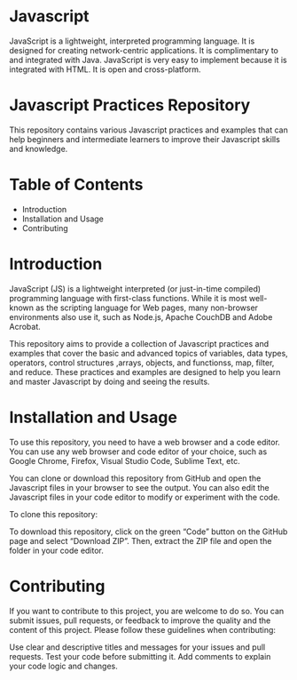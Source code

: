 # Javascript
JavaScript is a lightweight, interpreted programming language. It is designed for creating network-centric applications. It is complimentary to and integrated with Java. JavaScript is very easy to implement because it is integrated with HTML. It is open and cross-platform.


# Javascript Practices Repository
This repository contains various Javascript practices and examples that can help beginners and intermediate learners to improve their Javascript skills and knowledge.

# Table of Contents

- Introduction
- Installation and Usage
- Contributing

# Introduction
JavaScript (JS) is a lightweight interpreted (or just-in-time compiled) programming language with first-class functions. While it is most well-known as the scripting language for Web pages, many non-browser environments also use it, such as Node.js, Apache CouchDB and Adobe Acrobat.

This repository aims to provide a collection of Javascript  practices and examples that cover the basic and advanced topics of variables, data types, operators, control structures ,arrays, objects, and functionss, map, filter, and reduce. These practices and examples are designed to help you learn and master Javascript by doing and seeing the results.

 # Installation and Usage
To use this repository, you need to have a web browser and a code editor. You can use any web browser and code editor of your choice, such as Google Chrome, Firefox, Visual Studio Code, Sublime Text, etc.

You can clone or download this repository from GitHub and open the Javascript files in your browser to see the output. You can also edit the Javascript files in your code editor to modify or experiment with the code.

To clone this repository:

To download this repository, click on the green “Code” button on the GitHub page and select “Download ZIP”. Then, extract the ZIP file and open the folder in your code editor.


# Contributing
If you want to contribute to this project, you are welcome to do so. You can submit issues, pull requests, or feedback to improve the quality and the content of this project. Please follow these guidelines when contributing:

Use clear and descriptive titles and messages for your issues and pull requests. Test your code before submitting it. Add comments to explain your code logic and changes.

